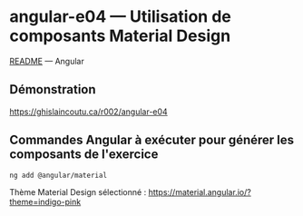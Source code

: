 # angular-e04 &mdash; Utilisation de composants Material Design
[README](../README.md) &mdash; Angular

## Démonstration
https://ghislaincoutu.ca/r002/angular-e04

## Commandes Angular à exécuter pour générer les composants de l'exercice
```sh
ng add @angular/material
```

Thème Material Design sélectionné :
https://material.angular.io/?theme=indigo-pink
